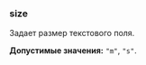 ### size

Задает размер текстового поля.

<!-- props:start -->
**Допустимые значения:** `"m"`, `"s"`.
<!-- props:end -->

